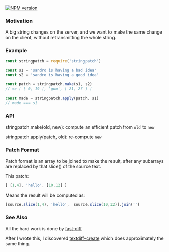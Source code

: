 [![NPM version][npm-image]][npm-url]

### Motivation

A big string changes on the server, and we want to make the same
change on the client, without retransmitting the whole string.

### Example

```js
const stringpatch = require('stringpatch')

const s1 = 'sandro is having a bad idea'
const s2 = 'sandro is having a good idea'

const patch = stringpatch.make(s1, s2)
// => [ [ 0, 19 ], 'goo', [ 21, 27 ] ]

const made = stringpatch.apply(patch, s1)
// made === s1
```

### API

stringpatch.make(old, new): compute an efficient patch from `old` to `new`

stringpatch.apply(patch, old): re-compute `new` 

### Patch Format

Patch format is an array to be joined to make the result, after any
subarrays are replaced by that slice() of the source text.

This patch:

```js
[ [1,4], 'hello', [10,12] ]
```

Means the result will be computed as:

```js
[source.slice(1,4), 'hello',  source.slice(10,12)].join('')
```

### See Also

All the hard work is done by [fast-diff](https://www.npmjs.com/package/fast-diff)

After I wrote this, I discovered [textdiff-create](https://www.npmjs.com/package/textdiff-create) which does approximately the same thing.


[npm-image]: https://img.shields.io/npm/v/stringpatch.svg?style=flat-square
[npm-url]: https://npmjs.org/package/stringpatch
